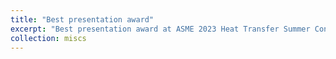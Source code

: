 ```yaml
---
title: "Best presentation award"
excerpt: "Best presentation award at ASME 2023 Heat Transfer Summer Conference. <br/><img src='/images/SHTC_award_50.jpg'>"
collection: miscs
---
```



